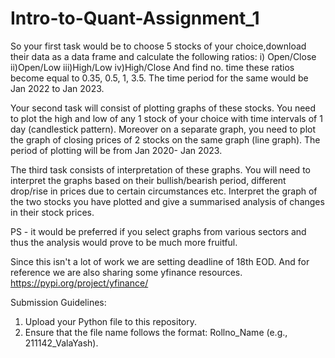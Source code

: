 # Intro-to-Quant-Assignment_1

So your first task would be to choose 5 stocks of your choice,download their data as a data frame and calculate the following ratios:
i) Open/Close
ii)Open/Low
iii)High/Low
iv)High/Close
And find no. time these ratios become equal to 0.35, 0.5, 1, 3.5. 
The time period for the same would be Jan 2022 to Jan 2023.

Your second task will consist of plotting graphs of these stocks. You need to plot the high and low of any 1 stock of your choice with time intervals of 1 day (candlestick pattern). Moreover on a separate graph, you need to plot the graph of closing prices of 2 stocks on the same graph (line graph). The period of plotting will be from Jan 2020- Jan 2023.

The third task consists of interpretation of these graphs. You will need to interpret the graphs based on their bullish/bearish period, different drop/rise in prices due to certain circumstances etc. Interpret the graph of the two stocks you have plotted and give a summarised analysis of changes in their stock prices.

PS - it would be preferred if you select graphs from various sectors and thus the analysis would prove to be much more fruitful.

Since this isn't a lot of work we are setting deadline of 18th EOD. And for reference we are also sharing some yfinance resources.
https://pypi.org/project/yfinance/

Submission Guidelines:

1) Upload your Python file to this repository.
2) Ensure that the file name follows the format: Rollno_Name (e.g., 211142_ValaYash).
